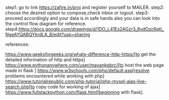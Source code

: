 step1: go to link https://zafire.in/proj and register yourself to MAILER.
step2: choose the desired option to compose,check inbox or logout.
step3: proceed accordingly and your data is in safe hands also you can look into the control flow diagram for reference.
step4:https://docs.google.com/drawings/d/1DO_L41Es2AGzr3_6vdOzc6qtI_NgeAYQABQYkrdLA_8/edit?usp=sharing



references:

https://www.geeksforgeeks.org/whats-difference-http-https/[to get the detailed information of http and https]
https://www.pythonanywhere.com/user/mayankgbrc/[to host the web page made in flask ]
https://www.w3schools.com/php/default.asp[resolve problems encountered while working with php]
https://www.tutorialrepublic.com/php-tutorial/php-mysql-ajax-live-search.php[to copy code for working of ajax]
https://www.fullstackpython.com/flask.html[beginning with flask].

